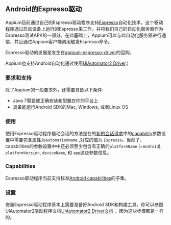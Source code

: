 ## Android的Espresso驱动

Appium目前通过自己的Espresso驱动程序支持[Espresso](https://developer.android.com/training/testing/espresso/index.html)自动化技术。这个驱动程序通过启动设备上运行的Espresso来工作，并将我们自己的自动化服务器作为Espresso测试APK的一部分。在此基础上，Appium可以与此自动化服务器进行通信，并且通过Appium客户端调用触发Espresso命令。

Espresso驱动的发展是发生在[appium-espresso-driver](https://github.com/appium/appium-espresso-driver)的回购。

Appium也支持Android自动化通过使用[UiAutomator2 Driver](/docs/en/drivers/android-uiautomator2.md).)

### 要求和支持

除了Appium的一般要求外，还需要具备以下条件:

* Java 7需要被正确安装和配置在你的平台上
* 具备能运行Android SDK的Mac, Windows, 或者Linux OS 

### 使用

使用Espresso驱动程序启动会话的方法是在的[新的会话请求](#TODO)中的[capability](#TODO)参数设置中需要包含属性为`automationName` ,对应的值为 `Espresso`。当然了，capabilities的参数设置中中还必须至少包含有正确的`platformName` (=`Android`), `platformVersion`, `deviceName`, 和 `app`这些参数信息。

### Capabilities

Espresso驱动程序当前支持标准[Android capabilities](/docs/en/writing-running-appium/caps.md#android-only)的子集。

### 设置

安装Espresso驱动程序基本上需要准备好Android SDK和构建工具。你可以参照UiAutomator2驱动程序文档[UiAutomator2 Driver文档](android-uiautomator2.md#basic-setup) ，因为这些步骤都是一样的。